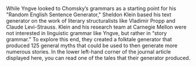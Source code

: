 While Yngve looked to Chomsky’s grammars as a starting point for his "Random English Sentence Generator," Sheldon Klein based his text generator on the work of  literary structuralists like Vladimir Propp and Claude Levi-Strauss. Klein and his research team at Carnegie Mellon were not interested in linguistic grammar like Yngve, but rather in “story grammar.” To explore this end, they created a folktale generator that produced 125 general myths that could be used to then generate more numerous stories. In the lower left-hand corner of the journal article displayed here, you can read one of the tales that their generator produced. 
